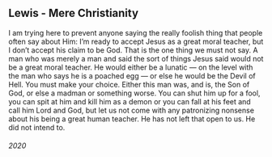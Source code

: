 ## Lewis - Mere Christianity

I am trying here to prevent anyone saying the really foolish thing that people often say about Him: I’m ready to accept Jesus as a great moral teacher, but I don’t accept his claim to be God.
That is the one thing we must not say.
A man who was merely a man and said the sort of things Jesus said would not be a great moral teacher.
He would either be a lunatic — on the level with the man who says he is a poached egg — or else he would be the Devil of Hell.
You must make your choice.
Either this man was, and is, the Son of God, or else a madman or something worse.
You can shut him up for a fool, you can spit at him and kill him as a demon or you can fall at his feet and call him Lord and God, but let us not come with any patronizing nonsense about his being a great human teacher.
He has not left that open to us.
He did not intend to.


###### 2020